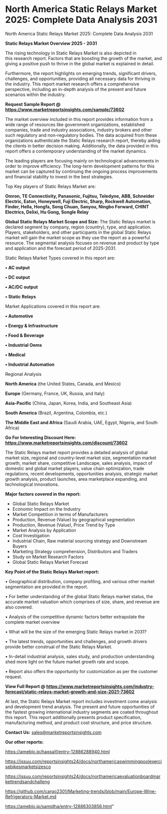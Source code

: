 # North America Static Relays Market 2025: Complete Data Analysis 2031
North America Static Relays Market 2025: Complete Data Analysis 2031

<Strong> Static Relays Market Overview 2025 - 2031</strong>

The rising technology in Static Relays Market is also depicted in this research report. Factors that are boosting the growth of the market, and giving a positive push to thrive in the global market is explained in detail.

Furthermore, the report highlights on emerging trends, significant drivers, challenges, and opportunities, providing all necessary data for thriving in the industry. This report market research offers a comprehensive perspective, including an in-depth analysis of the present and future scenarios within the industry.

<strong>Request Sample Report @ <a href=https://www.marketreportsinsights.com/sample/73602>https://www.marketreportsinsights.com/sample/73602</a></strong>

The market overview included in this report provides information from a wide range of resources like government organizations, established companies, trade and industry associations, industry brokers and other such regulatory and non-regulatory bodies. The data acquired from these organizations authenticate the Static Relays research report, thereby aiding the clients in better decision making. Additionally, the data provided in this report offers a contemporary understanding of the market dynamics.

The leading players are focusing mainly on technological advancements in order to improve efficiency. The long-term development patterns for this market can be captured by continuing the ongoing process improvements and financial stability to invest in the best strategies.

Top Key players of Static Relays Market are:

<strong>Omron, TE Connectivity, Panasonic, Fujitsu, Teledyne, ABB, Schneider Electric, Eaton, Honeywell, Fuji Electric, Sharp, Rockwell Automation, Finder, Hella, Hongfa, Song Chuan, Sanyou, Ningbo Forward, CHINT Electrics, Delixi, Hu Gong, Songle Relay</strong>

<strong><b>Global Static Relays Market Scope and Size:</b></strong>
The Static Relays market is declared segment by company, region (country), type, and application. Players, stakeholders, and other participants in the global Static Relays market will gain the market scope as they use the report as a powerful resource. The segmental analysis focuses on revenue and product by type and application and the forecast period of 2025-2031.

Static Relays Market Types covered in this report are:

<strong>• AC output

• DC output

• AC/DC output

• Static Relays</strong>

Market Applications covered in this report are:

<strong>• Automotive

• Energy & Infrastructure

• Food & Beverage

• Industrial Oems

• Medical

• Industrial Automation</strong> 

Regional Analysis

<strong>North America</strong> (the United States, Canada, and Mexico)

<strong>Europe</strong> (Germany, France, UK, Russia, and Italy)

<strong>Asia-Pacific</strong> (China, Japan, Korea, India, and Southeast Asia)

<strong>South America</strong> (Brazil, Argentina, Colombia, etc.)

<strong>The Middle East and Africa</strong> (Saudi Arabia, UAE, Egypt, Nigeria, and South Africa)

<strong>Go For Interesting Discount Here: <a href=https://www.marketreportsinsights.com/discount/73602>https://www.marketreportsinsights.com/discount/73602</a></strong>

The Static Relays market report provides a detailed analysis of global market size, regional and country-level market size, segmentation market growth, market share, competitive Landscape, sales analysis, impact of domestic and global market players, value chain optimization, trade regulations, recent developments, opportunities analysis, strategic market growth analysis, product launches, area marketplace expanding, and technological innovations.

<strong><b>Major factors covered in the report:</b></strong>
<ul>
  <li>Global Static Relays Market </li>
  <li>Economic Impact on the Industry</li>
  <li>Market Competition in terms of Manufacturers</li>
  <li>Production, Revenue (Value) by geographical segmentation</li>
  <li>Production, Revenue (Value), Price Trend by Type</li>
  <li>Market Analysis by Application</li>
  <li>Cost Investigation</li>
  <li>Industrial Chain, Raw material sourcing strategy and Downstream Buyers</li>
  <li>Marketing Strategy comprehension, Distributors and Traders</li>
  <li>Study on Market Research Factors</li>
  <li>Global Static Relays Market Forecast</li>
</ul>

<strong><b>Key Point of the Static Relays Market report:</b></strong>

• Geographical distribution, company profiling, and various other market segmentation are provided in the report.

• For better understanding of the global Static Relays market status, the accurate market valuation which comprises of size, share, and revenue are also covered.

• Analysis of the competitive dynamic factors better extrapolate the complete market overview

• What will be the size of the emerging Static Relays market in 2031?

• The latest trends, opportunities and challenges, and growth drivers provide better construal of the Static Relays Market.

• In-detail industrial analysis, sales study, and production understanding shed more light on the future market growth rate and scope.

• Report also offers the opportunity for customization as per the customer request.

<strong><b>View Full Report @ <a href=https://www.marketreportsinsights.com/industry-forecast/static-relays-market-growth-and-size-2021-73602>https://www.marketreportsinsights.com/industry-forecast/static-relays-market-growth-and-size-2021-73602</a></b></strong>


At last, the Static Relays Market report includes investment come analysis and development trend analysis. The present and future opportunities of the fastest growing international industry segments are coated throughout this report. This report additionally presents product specification, manufacturing method, and product cost structure, and price structure.

<strong>Contact Us:</strong>
sales@marketreportsinsights.com

<strong>Our other reports:</strong>

<a href=https://ameblo.jp/haqsaif/entry-12886288940.html>https://ameblo.jp/haqsaif/entry-12886288940.html</a>

<a href=https://issuu.com/reportsinsights24/docs/northamericaswimmingpoolexercisebikesmarketsizesco>https://issuu.com/reportsinsights24/docs/northamericaswimmingpoolexercisebikesmarketsizesco</a>

<a href=https://issuu.com/reportsinsights24/docs/northamericaevaluationboardmarkettrendsandchalleng>https://issuu.com/reportsinsights24/docs/northamericaevaluationboardmarkettrendsandchalleng</a>

<a href=https://github.com/cargo2301/Marketing-trends/blob/main/Europe-Wine-Refrigerators-Market.md>https://github.com/cargo2301/Marketing-trends/blob/main/Europe-Wine-Refrigerators-Market.md</a>

<a href=https://ameblo.jp/samidha/entry-12886303856.html>https://ameblo.jp/samidha/entry-12886303856.html</a>"

